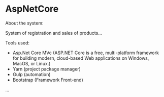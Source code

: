 # AspNetCore

About the system:

System of registration and sales of products...


Tools used:

- Asp.Net Core MVc (ASP.NET Core is a free, multi-platform framework for building modern, 
    cloud-based Web applications on Windows, MacOS, or Linux.)
- Yarn (project package manager)
- Gulp (automation)
- Bootstrap (Framework Front-end)


...